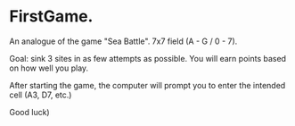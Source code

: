 # FirstGame.
An analogue of the game "Sea Battle". 
7x7 field (A - G / 0 - 7). 

Goal: sink 3 sites in as few attempts as possible. 
You will earn points based on how well you play.

After starting the game, the computer will prompt you to enter the intended cell (A3, D7, etc.)

Good luck)
